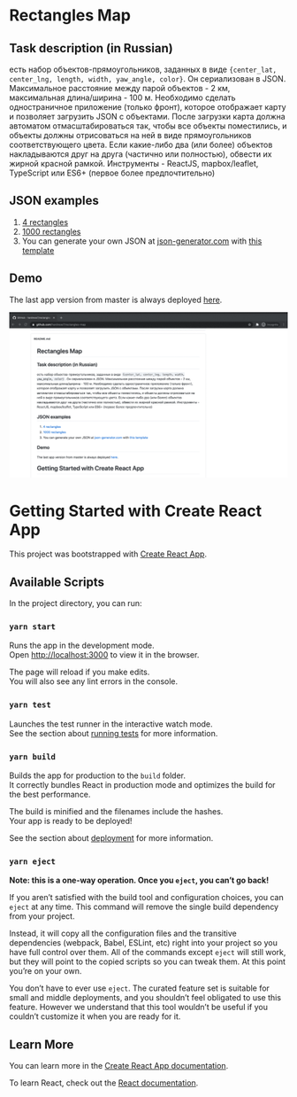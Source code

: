 # Rectangles Map
## Task description (in Russian)
есть набор объектов-прямоугольников, заданных в виде `{center_lat, center_lng, length, width, yaw_angle, color}`. Он сериализован в JSON. Максимальное расстояние между парой объектов - 2 км, максимальная длина/ширина - 100 м. Необходимо сделать одностраничное приложение (только фронт), которое отображает карту и позволяет загрузить JSON с объектами. После загрузки карта должна автоматом отмасштабироваться так, чтобы все объекты поместились, и объекты должны отрисоваться на ней в виде прямоугольников соответствующего цвета. Если какие-либо два (или более) объектов накладываются друг на друга (частично или полностью), обвести их жирной красной рамкой. Инструменты - ReactJS, mapbox/leaflet, TypeScript или ES6+ (первое более предпочтительно)

## JSON examples
1. [4 rectangles](https://raw.githubusercontent.com/hardrese7/rectangles-map/master/json-examples/4-rectangles.json) 
1. [1000 rectangles](https://raw.githubusercontent.com/hardrese7/rectangles-map/master/json-examples/1000-rectangles.json)
1. You can generate your own JSON at [json-generator.com](https://www.json-generator.com/) with [this template](https://raw.githubusercontent.com/hardrese7/rectangles-map/master/json-examples/json-generator.com.template)

## Demo
The last app version from master is always deployed [here](https://rectangles-map.netlify.app/).

![](rectangles-map-demo.gif)


# Getting Started with Create React App

This project was bootstrapped with [Create React App](https://github.com/facebook/create-react-app).

## Available Scripts

In the project directory, you can run:

### `yarn start`

Runs the app in the development mode.\
Open [http://localhost:3000](http://localhost:3000) to view it in the browser.

The page will reload if you make edits.\
You will also see any lint errors in the console.

### `yarn test`

Launches the test runner in the interactive watch mode.\
See the section about [running tests](https://facebook.github.io/create-react-app/docs/running-tests) for more information.

### `yarn build`

Builds the app for production to the `build` folder.\
It correctly bundles React in production mode and optimizes the build for the best performance.

The build is minified and the filenames include the hashes.\
Your app is ready to be deployed!

See the section about [deployment](https://facebook.github.io/create-react-app/docs/deployment) for more information.

### `yarn eject`

**Note: this is a one-way operation. Once you `eject`, you can’t go back!**

If you aren’t satisfied with the build tool and configuration choices, you can `eject` at any time. This command will remove the single build dependency from your project.

Instead, it will copy all the configuration files and the transitive dependencies (webpack, Babel, ESLint, etc) right into your project so you have full control over them. All of the commands except `eject` will still work, but they will point to the copied scripts so you can tweak them. At this point you’re on your own.

You don’t have to ever use `eject`. The curated feature set is suitable for small and middle deployments, and you shouldn’t feel obligated to use this feature. However we understand that this tool wouldn’t be useful if you couldn’t customize it when you are ready for it.

## Learn More

You can learn more in the [Create React App documentation](https://facebook.github.io/create-react-app/docs/getting-started).

To learn React, check out the [React documentation](https://reactjs.org/).
